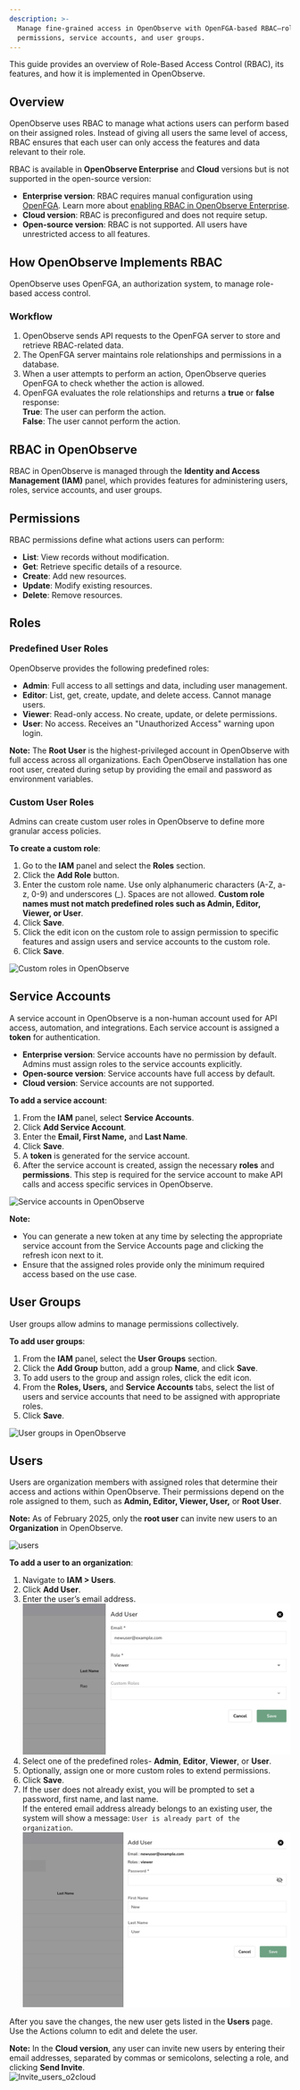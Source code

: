 ```yaml
---
description: >-
  Manage fine-grained access in OpenObserve with OpenFGA-based RBAC—roles,
  permissions, service accounts, and user groups.
---
```

This guide provides an overview of Role-Based Access Control (RBAC), its features, and how it is implemented in OpenObserve.

## Overview

OpenObserve uses RBAC to manage what actions users can perform based on their assigned roles. Instead of giving all users the same level of access, RBAC ensures that each user can only access the features and data relevant to their role.

RBAC is available in **OpenObserve Enterprise** and **Cloud** versions but is not supported in the open-source version:

- **Enterprise version**: RBAC requires manual configuration using [OpenFGA](https://openfga.dev/api/service). Learn more about [enabling RBAC in OpenObserve Enterprise](enable-rbac-in-openobserve-enterprise.md).
- **Cloud version**: RBAC is preconfigured and does not require setup.
- **Open-source version**: RBAC is not supported. All users have unrestricted access to all features.

## How OpenObserve Implements RBAC

OpenObserve uses OpenFGA, an authorization system, to manage role-based access control.

### Workflow

1. OpenObserve sends API requests to the OpenFGA server to store and retrieve RBAC-related data.
2. The OpenFGA server maintains role relationships and permissions in a database.
3. When a user attempts to perform an action, OpenObserve queries OpenFGA to check whether the action is allowed.
4. OpenFGA evaluates the role relationships and returns a **true** or **false** response:
<br> **True**: The user can perform the action.
<br> **False**: The user cannot perform the action.

## RBAC in OpenObserve  

RBAC in OpenObserve is managed through the **Identity and Access Management (IAM)** panel, which provides features for administering users, roles, service accounts, and user groups.

## Permissions

RBAC permissions define what actions users can perform:

- **List**: View records without modification.
- **Get**: Retrieve specific details of a resource.
- **Create**: Add new resources.
- **Update**: Modify existing resources.
- **Delete**: Remove resources.

## Roles

### Predefined User Roles

OpenObserve provides the following predefined roles:

- **Admin**: Full access to all settings and data, including user management.
- **Editor**: List, get, create, update, and delete access. Cannot manage users.
- **Viewer**: Read-only access. No create, update, or delete permissions.
- **User**: No access. Receives an "Unauthorized Access" warning upon login.

**Note:** The **Root User** is the highest-privileged account in OpenObserve with full access across all organizations. Each OpenObserve installation has one root user, created during setup by providing the email and password as environment variables.

### Custom User Roles

Admins can create custom user roles in OpenObserve to define more granular access policies.

**To create a custom role**:

1. Go to the **IAM** panel and select the **Roles** section.
2. Click the **Add Role** button.
3. Enter the custom role name. Use only alphanumeric characters (A-Z, a-z, 0-9) and underscores (_). Spaces are not allowed. **Custom role names must not match predefined roles such as Admin, Editor, Viewer, or User**.
4. Click **Save**.
5. Click the edit icon on the custom role to assign permission to specific features and assign users and service accounts to the custom role.
6. Click **Save**.

![Custom roles in OpenObserve](../../images/rbac1-custom_roles.png)

## Service Accounts  

A service account in OpenObserve is a non-human account used for API access, automation, and integrations. Each service account is assigned a **token** for authentication.

- **Enterprise version**: Service accounts have no permission by default. Admins must assign roles to the service accounts explicitly.
- **Open-source version**: Service accounts have full access by default.
- **Cloud version**: Service accounts are not supported.

**To add a service account**:

1. From the **IAM** panel, select **Service Accounts**.
2. Click **Add Service Account**.
3. Enter the **Email, First Name,** and **Last Name**.
4. Click **Save**.
5. A **token** is generated for the service account.
6. After the service account is created, assign the necessary **roles** and **permissions**. This step is required for the service account to make API calls and access specific services in OpenObserve.

![Service accounts in OpenObserve](../../images/rbac2-service-account.png)

**Note:**

- You can generate a new token at any time by selecting the appropriate service account from the Service Accounts page and clicking the refresh icon next to it.
- Ensure that the assigned roles provide only the minimum required access based on the use case.

## User Groups

User groups allow admins to manage permissions collectively.

**To add user groups**:

1. From the **IAM** panel, select the **User Groups** section.
2. Click the **Add Group** button, add a group **Name**, and click **Save**.
3. To add users to the group and assign roles, click the edit icon.
4. From the **Roles, Users,** and **Service Accounts** tabs, select the list of users and service accounts that need to be assigned with appropriate roles.
5. Click **Save**.

![User groups in OpenObserve](../../images/rbac3-user-groups.png)

## Users

Users are organization members with assigned roles that determine their access and actions within OpenObserve. Their permissions depend on the role assigned to them, such as **Admin, Editor, Viewer, User,** or **Root User**.

**Note:** As of February 2025, only the **root user** can invite new users to an **Organization** in OpenObserve. <br>

![users](../../images/rbac4-add-users-enterprise.png)

**To add a user to an organization**:

1. Navigate to **IAM > Users**.
2. Click **Add User**.
3. Enter the user’s email address. <br>
   ![Create User](../../images/create-user-IAM.png)
4. Select one of the predefined roles- **Admin**, **Editor**, **Viewer**, or **User**.
5. Optionally, assign one or more custom roles to extend permissions.
6. Click **Save**.
7. If the user does not already exist, you will be prompted to set a password, first name, and last name. <br>
If the entered email address already belongs to an existing user, the system will show a message:
`User is already part of the organization`. <br>
![Create User and Set Password](../../images/create-user-IAM-password.png)

After you save the changes, the new user gets listed in the **Users** page.<br>
Use the Actions column to edit and delete the user. 

**Note:** In the **Cloud version**, any user can invite new users by entering their email addresses, separated by commas or semicolons, selecting a role, and clicking **Send Invite**. <br>
![Invite_users_o2cloud](../../images/rbac-invite-users-o2cloud.png)
